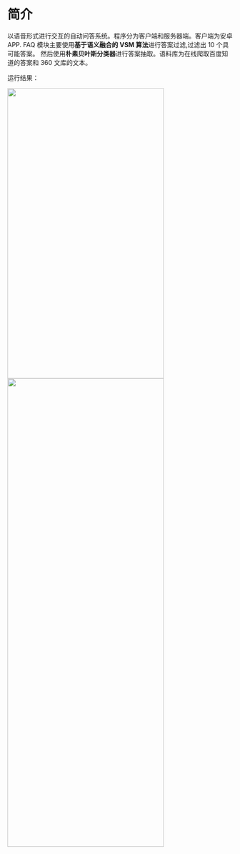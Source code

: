 # 简介

以语音形式进行交互的自动问答系统。程序分为客户端和服务器端。客户端为安卓 APP.
FAQ 模块主要使用**基于语义融合的 VSM 算法**进行答案过滤,过滤出 10 个具可能答案。
然后使用**朴素贝叶斯分类器**进行答案抽取。语料库为在线爬取百度知道的答案和 360 文库的文本。

运行结果：

<img src="/home/skipper/Documents/Tencent Files/2493090662/FileRecv/MobileFile/Screenshot_2020-05-07-11-01-31-053_personal.skipp.jpg" width="350px" height="650px">

<img src="/home/skipper/Documents/Tencent Files/2493090662/FileRecv/MobileFile/Screenshot_2020-05-07-11-01-51-691_personal.skipp.png" width="350px" height="1050px">



